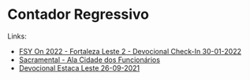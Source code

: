 # Contador Regressivo
Links:

- [FSY On 2022 - Fortaleza Leste 2 - Devocional Check-In 30-01-2022](/fsyon2022-fortaleza-leste-2-devocional-checkin-30-01-2022/)
- [Sacramental - Ala Cidade dos Funcionários](/ala-cidade-dos-funcionarios/)
- [Devocional Estaca Leste 26-09-2021](/devocional-26-09-2021/)
